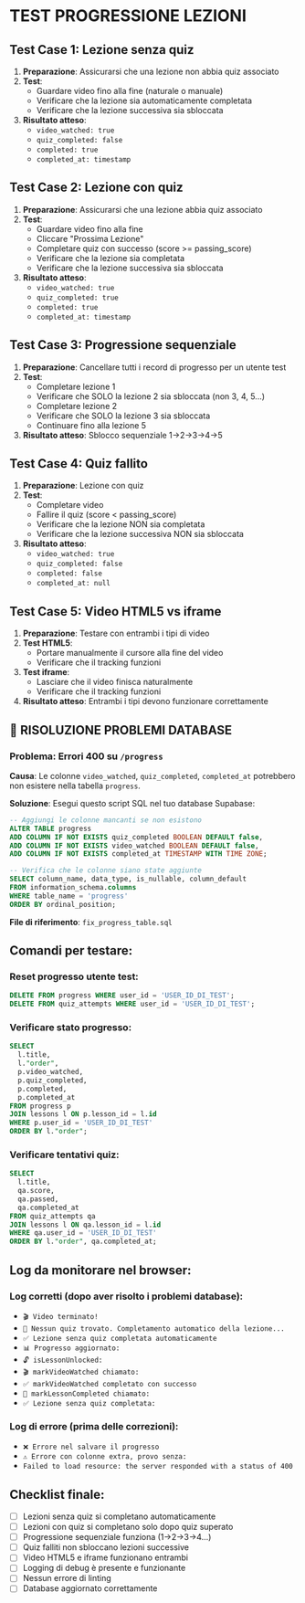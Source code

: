 # TEST PROGRESSIONE LEZIONI

## Test Case 1: Lezione senza quiz
1. **Preparazione**: Assicurarsi che una lezione non abbia quiz associato
2. **Test**: 
   - Guardare video fino alla fine (naturale o manuale)
   - Verificare che la lezione sia automaticamente completata
   - Verificare che la lezione successiva sia sbloccata
3. **Risultato atteso**: 
   - `video_watched: true`
   - `quiz_completed: false` 
   - `completed: true`
   - `completed_at: timestamp`

## Test Case 2: Lezione con quiz  
1. **Preparazione**: Assicurarsi che una lezione abbia quiz associato
2. **Test**:
   - Guardare video fino alla fine
   - Cliccare "Prossima Lezione"
   - Completare quiz con successo (score >= passing_score)
   - Verificare che la lezione sia completata
   - Verificare che la lezione successiva sia sbloccata
3. **Risultato atteso**:
   - `video_watched: true`
   - `quiz_completed: true`
   - `completed: true`
   - `completed_at: timestamp`

## Test Case 3: Progressione sequenziale
1. **Preparazione**: Cancellare tutti i record di progresso per un utente test
2. **Test**:
   - Completare lezione 1
   - Verificare che SOLO la lezione 2 sia sbloccata (non 3, 4, 5...)
   - Completare lezione 2
   - Verificare che SOLO la lezione 3 sia sbloccata
   - Continuare fino alla lezione 5
3. **Risultato atteso**: Sblocco sequenziale 1→2→3→4→5

## Test Case 4: Quiz fallito
1. **Preparazione**: Lezione con quiz
2. **Test**:
   - Completare video
   - Fallire il quiz (score < passing_score)
   - Verificare che la lezione NON sia completata
   - Verificare che la lezione successiva NON sia sbloccata
3. **Risultato atteso**:
   - `video_watched: true`
   - `quiz_completed: false`
   - `completed: false`
   - `completed_at: null`

## Test Case 5: Video HTML5 vs iframe
1. **Preparazione**: Testare con entrambi i tipi di video
2. **Test HTML5**:
   - Portare manualmente il cursore alla fine del video
   - Verificare che il tracking funzioni
3. **Test iframe**:
   - Lasciare che il video finisca naturalmente
   - Verificare che il tracking funzioni
4. **Risultato atteso**: Entrambi i tipi devono funzionare correttamente

## 🔧 RISOLUZIONE PROBLEMI DATABASE

### Problema: Errori 400 su `/progress`
**Causa**: Le colonne `video_watched`, `quiz_completed`, `completed_at` potrebbero non esistere nella tabella `progress`.

**Soluzione**: Esegui questo script SQL nel tuo database Supabase:

```sql
-- Aggiungi le colonne mancanti se non esistono
ALTER TABLE progress
ADD COLUMN IF NOT EXISTS quiz_completed BOOLEAN DEFAULT false,
ADD COLUMN IF NOT EXISTS video_watched BOOLEAN DEFAULT false,
ADD COLUMN IF NOT EXISTS completed_at TIMESTAMP WITH TIME ZONE;

-- Verifica che le colonne siano state aggiunte
SELECT column_name, data_type, is_nullable, column_default
FROM information_schema.columns
WHERE table_name = 'progress'
ORDER BY ordinal_position;
```

**File di riferimento**: `fix_progress_table.sql`

## Comandi per testare:

### Reset progresso utente test:
```sql
DELETE FROM progress WHERE user_id = 'USER_ID_DI_TEST';
DELETE FROM quiz_attempts WHERE user_id = 'USER_ID_DI_TEST';
```

### Verificare stato progresso:
```sql
SELECT 
  l.title,
  l."order",
  p.video_watched,
  p.quiz_completed,
  p.completed,
  p.completed_at
FROM progress p
JOIN lessons l ON p.lesson_id = l.id
WHERE p.user_id = 'USER_ID_DI_TEST'
ORDER BY l."order";
```

### Verificare tentativi quiz:
```sql
SELECT 
  l.title,
  qa.score,
  qa.passed,
  qa.completed_at
FROM quiz_attempts qa
JOIN lessons l ON qa.lesson_id = l.id
WHERE qa.user_id = 'USER_ID_DI_TEST'
ORDER BY l."order", qa.completed_at;
```

## Log da monitorare nel browser:

### Log corretti (dopo aver risolto i problemi database):
- `🎬 Video terminato!`
- `📝 Nessun quiz trovato. Completamento automatico della lezione...`
- `✅ Lezione senza quiz completata automaticamente`
- `📊 Progresso aggiornato:`
- `🔓 isLessonUnlocked:`
- `🎬 markVideoWatched chiamato:`
- `✅ markVideoWatched completato con successo`
- `📝 markLessonCompleted chiamato:`
- `✅ Lezione senza quiz completata:`

### Log di errore (prima delle correzioni):
- `❌ Errore nel salvare il progresso`
- `⚠️ Errore con colonne extra, provo senza:`
- `Failed to load resource: the server responded with a status of 400`

## Checklist finale:
- [ ] Lezioni senza quiz si completano automaticamente
- [ ] Lezioni con quiz si completano solo dopo quiz superato
- [ ] Progressione sequenziale funziona (1→2→3→4...)
- [ ] Quiz falliti non sbloccano lezioni successive
- [ ] Video HTML5 e iframe funzionano entrambi
- [ ] Logging di debug è presente e funzionante
- [ ] Nessun errore di linting
- [ ] Database aggiornato correttamente
